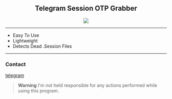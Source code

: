 <h2 align="center">Telegram Session OTP Grabber</h2>
<p align="center">
  <img src="https://i.postimg.cc/4yrWSh4c/image.png"</img>
 </p>
 
---------------------------------------
* Easy To Use
* Lightweight
* Detects Dead .Session Files
---------------------------------------

### Contact
[telegram](https://t.me/temp992/)


> **Warning**
> I'm not held responsible for any actions performed while using this program.
